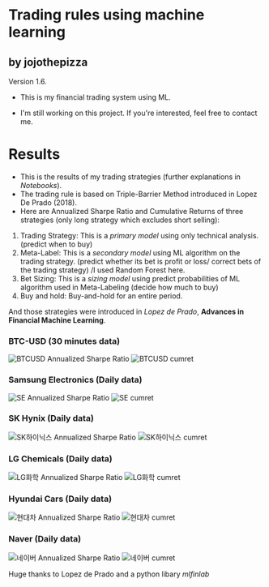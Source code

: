 # Trading rules using machine learning 
## by jojothepizza
Version 1.6.

- This is my financial trading system using ML.

- I'm still working on this project. If you're interested, feel free to contact me.

# Results
 - This is the results of my trading strategies (further explanations in *Notebooks*).
 - The trading rule is based on Triple-Barrier Method introduced in Lopez De Prado (2018).
 - Here are Annualized Sharpe Ratio and Cumulative Returns of three strategies (only long strategy which excludes short selling):
 1. Trading Strategy: This is a *primary model* using only technical analysis. (predict when to buy)
 2. Meta-Label: This is a *secondary model* using ML algorithm on the trading strategy. (predict whether its bet is profit or loss/ correct bets of the trading strategy) /I used Random Forest here.
 3. Bet Sizing: This is a *sizing model* using predict probabilities of ML algorithm used in Meta-Labeling (decide how much to buy)
 4. Buy and hold: Buy-and-hold for an entire period.
 
 And those strategies were introduced in *Lopez de Prado*, **Advances in Financial Machine Learning**.
 
### BTC-USD (30 minutes data)
![BTCUSD Annualized Sharpe Ratio](https://user-images.githubusercontent.com/52461409/104087088-9b60f600-52a0-11eb-8647-d3426ddabd39.png)
![BTCUSD cumret](https://user-images.githubusercontent.com/52461409/104087089-9c922300-52a0-11eb-979b-d9c2ad10999d.jpg)

### Samsung Electronics (Daily data)
![SE Annualized Sharpe Ratio](https://user-images.githubusercontent.com/52461409/104087185-3a85ed80-52a1-11eb-8a56-6ed015e78327.png)
![SE cumret](https://user-images.githubusercontent.com/52461409/104087186-3b1e8400-52a1-11eb-9220-c48857479baa.jpg)

### SK Hynix (Daily data)
![SK하이닉스 Annualized Sharpe Ratio](https://user-images.githubusercontent.com/52461409/104093517-4cca5080-52ce-11eb-9b10-17220d3b430c.png)
![SK하이닉스 cumret](https://user-images.githubusercontent.com/52461409/104093518-4cca5080-52ce-11eb-8662-74bfa3550dc1.jpg)

### LG Chemicals (Daily data)
![LG화학 Annualized Sharpe Ratio](https://user-images.githubusercontent.com/52461409/104093513-4c31ba00-52ce-11eb-8ea2-27f90df14e2b.png)
![LG화학 cumret](https://user-images.githubusercontent.com/52461409/104093515-4c31ba00-52ce-11eb-8987-7828f92d2484.jpg)

### Hyundai Cars (Daily data)
![현대차 Annualized Sharpe Ratio](https://user-images.githubusercontent.com/52461409/104093511-4b992380-52ce-11eb-94e0-ff0ee820cc45.png)
![현대차 cumret](https://user-images.githubusercontent.com/52461409/104093512-4b992380-52ce-11eb-897d-1d1f26087767.jpg)

### Naver (Daily data)
![네이버 Annualized Sharpe Ratio](https://user-images.githubusercontent.com/52461409/104093508-49cf6000-52ce-11eb-8e01-9365a1529d3c.png)
![네이버 cumret](https://user-images.githubusercontent.com/52461409/104093510-4b008d00-52ce-11eb-84c2-426179f75a7a.jpg)

Huge thanks to Lopez de Prado and a python libary *mlfinlab*
